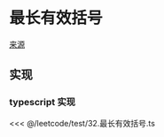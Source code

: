 # 最长有效括号
[来源](https://leetcode.cn/problems/longest-valid-parentheses/)

## 实现

### typescript 实现

<<< @/leetcode/test/32.最长有效括号.ts

